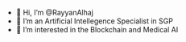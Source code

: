 - 👋 Hi, I’m @RayyanAlhaj
- 🌱 I’m an Artificial Intellegence Specialist in SGP
- 👀 I’m interested in the Blockchain and Medical AI 
